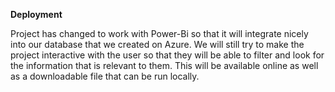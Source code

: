 <b>Deployment</b>

Project has changed to work with Power-Bi so that it will integrate nicely into our database that we created on Azure.
We will still try to make the project interactive with the user so that they will be able to filter and look for the information
that is relevant to them. This will be available online as well as a downloadable file that can be run locally.
